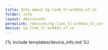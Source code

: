 ```yaml
---
title: Info about tp-link_tl-wr941n_v7_cn
folder: info
layout: deviceinfo
permalink: /devices/tp-link_tl-wr941n_v7_cn/
device: tp-link_tl-wr941n_v7_cn
---
```

{% include templates/device_info.md %}
